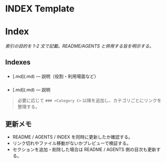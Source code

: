 # INDEX Template

# <Directory Name> Index

_索引の目的を 1-2 文で記載。README/AGENTS と併用する旨を明示する。_

## Indexes

### <Category A>
- [<document-a>.md](<document-a>.md) — 説明（役割・利用場面など）

### <Category B>
- [<document-b>.md](<document-b>.md) — 説明

> 必要に応じて `### <Category C>` 以降を追加し、カテゴリごとにリンクを整理する。

## 更新メモ
- README / AGENTS / INDEX を同時に更新したか確認する。
- リンク切れやファイル移動がないかプレビューで検証する。
- セクションを追加・削除した場合は README / AGENTS 側の目次も更新する。
